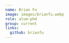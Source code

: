 ```yaml
---
name: Brian Fu
image: images/brianfu.webp
role: alum-phd
group: current
links:
  github: brianfu
---
```


